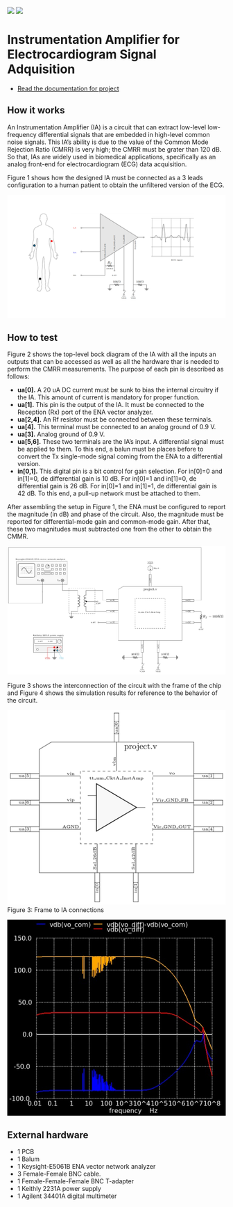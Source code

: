 ![](../../workflows/gds/badge.svg) ![](../../workflows/docs/badge.svg)

# Instrumentation Amplifier for Electrocardiogram Signal Adquisition
- [Read the documentation for project](docs/info.md)

## How it works
An Instrumentation Amplifier (IA) is a circuit that can extract low-level low-frequency differential signals that are embedded in high-level common noise signals. This IA’s ability is due to the value of the Common Mode Rejection Ratio (CMRR) is very high; the CMRR must be grater than 120 dB.  So that, IAs are widely used in biomedical applications, specifically as an analog front-end for electrocardiogram (ECG) data acquisition.

Figure 1 shows how the designed IA must be connected as a 3 leads configuration to a human patient to obtain the unfiltered version of the ECG.

![Figure 1: ECG 3 lead configuration.](docs/latin3_tt_um_CktA_Bien_page-0001.jpg)


## How to test
Figure 2 shows the top-level bock diagram of the IA with all the inputs an outputs that can be accessed as well as all the hardware thar is needed to perform the CMRR measurements. The purpose of each pin is described as follows:

- **ua[0].** A 20 uA DC current must be sunk to bias the internal circuitry if the IA. This amount of current is mandatory for proper function.
- **ua[1].** This pin is the output of the IA. It must be connected to the Reception (Rx) port of the ENA vector analyzer.
- **ua[2,4].** An Rf resistor must be connected between these terminals.
- **ua[4].** This terminal must be connected to an analog ground of 0.9 V.
- **ua[3].** Analog ground of 0.9 V.
- **ua[5,6].** These two terminals are the IA’s input. A differential signal must be applied to them. To this end, a balun must be places before to convert the Tx single-mode signal coming from the ENA to a differential version.
- **in[0,1].** This digital pin is a bit control for gain selection. For in[0]=0 and in[1]=0, de differential gain is 10 dB. For in[0]=1 and in[1]=0, de differential gain is 26 dB. For in[0]=1 and in[1]=1, de differential gain is 42 dB. To this end, a pull-up network must be attached to them.

After assembling the setup in Figure 1, the ENA must be configured to report the magnitude (in dB) and phase of the circuit. Also, the magnitude must be reported for differential-mode gain and common-mode gain. After that, these two magnitudes must subtracted one from the other to obtain the CMMR.

![Figure 2: IA's testbench.](docs/latin2_tt_um_CktA_page-0001.jpg)

Figure 3 shows the interconnection of the circuit with the frame of the chip and Figure 4 shows the simulation results for reference to the behavior of the circuit.

![Figure 3: Frame to IA connections.](docs/latin_tt_um_CktA_page-0001.jpg)
Figure 3: Frame to IA connections

![Figure 4. Simulation results.](docs/tt_um_CktA_InstAmp.jpg)


## External hardware
- 1 PCB
- 1 Balum
- 1 Keysight-E5061B ENA vector network analyzer
- 3 Female-Female BNC cable.
- 1 Female-Female-Female BNC T-adapter
- 1 Keithly 2231A power supply
- 1 Agilent 34401A digital multimeter 
